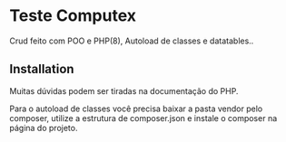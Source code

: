 # Teste Computex

Crud feito com POO e PHP(8), Autoload de classes e datatables..

## Installation

Muitas dúvidas podem ser tiradas na documentação do PHP.

Para o autoload de classes você precisa baixar a pasta vendor pelo composer, utilize a estrutura de composer.json e instale o composer na página do projeto.
